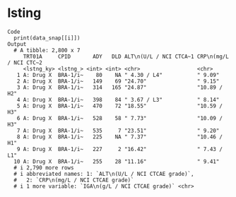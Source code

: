 # lsting

    Code
      print(data_snap[[i]])
    Output
      # A tibble: 2,800 x 7
         TRT01A     CPID       ADY   DLD ALT\n(U/L / NCI CTCA~1 CRP\n(mg/L / NCI CTC~2
         <lstng_ky> <lstng_> <int> <int> <chr>                  <chr>                 
       1 A: Drug X  BRA-1/i~    80    NA " 4.30 / L4"           " 9.09"               
       2 A: Drug X  BRA-1/i~   149    69 "24.70"                " 9.15"               
       3 A: Drug X  BRA-1/i~   314   165 "24.87"                "10.89 / H2"          
       4 A: Drug X  BRA-1/i~   398    84 " 3.67 / L3"           " 8.14"               
       5 A: Drug X  BRA-1/i~   470    72 "18.55"                "10.59 / H3"          
       6 A: Drug X  BRA-1/i~   528    58 " 7.73"                "10.09 / H3"          
       7 A: Drug X  BRA-1/i~   535     7 "23.51"                " 9.20"               
       8 A: Drug X  BRA-1/i~   225    NA " 7.37"                "10.46 / H1"          
       9 A: Drug X  BRA-1/i~   227     2 "16.42"                " 7.43 / L1"          
      10 A: Drug X  BRA-1/i~   255    28 "11.16"                " 9.41"               
      # i 2,790 more rows
      # i abbreviated names: 1: `ALT\n(U/L / NCI CTCAE grade)`,
      #   2: `CRP\n(mg/L / NCI CTCAE grade)`
      # i 1 more variable: `IGA\n(g/L / NCI CTCAE grade)` <chr>


